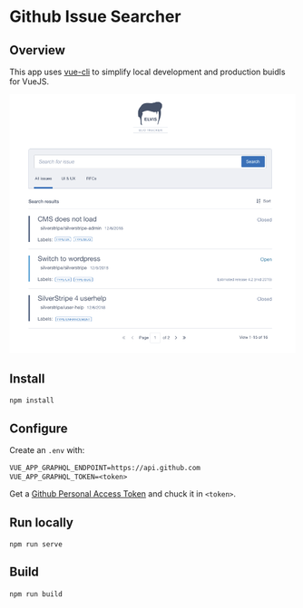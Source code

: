 # Github Issue Searcher

## Overview

This app uses [vue-cli](https://github.com/vuejs/vue-cli/blob/dev/docs/cli.md)
to simplify local development and production buidls for VueJS.

![Preview](_img/preview.png)

## Install

```
npm install
```

## Configure

Create an `.env` with:

```
VUE_APP_GRAPHQL_ENDPOINT=https://api.github.com
VUE_APP_GRAPHQL_TOKEN=<token>
```

Get a [Github Personal Access Token](https://github.com/settings/tokens) and chuck it in `<token>`.

## Run locally

```
npm run serve
```

## Build

```
npm run build
```
